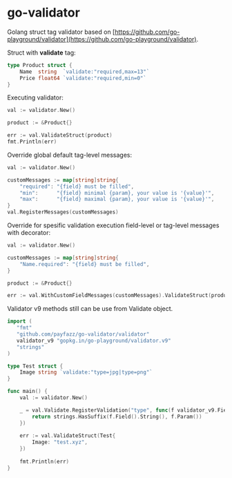 # go-validator

Golang struct tag validator based on [https://github.com/go-playground/validator](https://github.com/go-playground/validator).

Struct with **validate** tag:
```go
type Product struct {
	Name  string  `validate:"required,max=13"`
	Price float64 `validate:"required,min=0"`
}
```

Executing validator:
```go
val := validator.New()

product := &Product{}

err := val.ValidateStruct(product)
fmt.Println(err)
```

Override global default tag-level messages:
```go
val := validator.New()

customMessages := map[string]string{
	"required": "{field} must be filled",
	"min":      "{field} minimal {param}, your value is '{value}'",
	"max":      "{field} maximal {param}, your value is '{value}'",
}
val.RegisterMessages(customMessages)
```

Override for spesific validation execution field-level or tag-level messages with decorator:
```go
val := validator.New()

customMessages := map[string]string{
	"Name.required": "{field} must be filled",
}

product := &Product{}

err := val.WithCustomFieldMessages(customMessages).ValidateStruct(product)
 ```

Validator v9 methods still can be use from Validate object.
```go
import (
   "fmt"
   "github.com/payfazz/go-validator/validator"
   validator_v9 "gopkg.in/go-playground/validator.v9"
   "strings"
)

type Test struct {
    Image string `validate:"type=jpg|type=png"`
}

func main() {
    val := validator.New()

    _ = val.Validate.RegisterValidation("type", func(f validator_v9.FieldLevel) bool {
        return strings.HasSuffix(f.Field().String(), f.Param())
    })
    
    err := val.ValidateStruct(Test{
        Image: "test.xyz",
    })
    
    fmt.Println(err)
}
```
